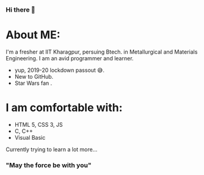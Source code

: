 ### Hi there 👋

# About ME:
I'm a fresher at IIT Kharagpur, persuing Btech. in Metallurgical and Materials Engineering. I am an avid programmer and learner.
- yup, 2019-20 lockdown passout 😅.
- New to GitHub.
- Star Wars fan .

# I am comfortable with:
- HTML 5, CSS 3, JS
- C, C++
- Visual Basic

Currently trying to learn a lot more...

### "May the force be with you"
